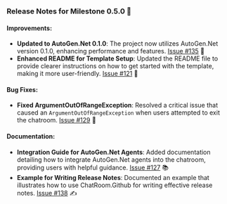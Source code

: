 ### Release Notes for Milestone 0.5.0 🎉

#### Improvements:
- **Updated to AutoGen.Net 0.1.0**: The project now utilizes AutoGen.Net version 0.1.0, enhancing performance and features. [Issue #135](https://github.com/LittleLittleCloud/Agent-ChatRoom/issues/135) 🚀
- **Enhanced README for Template Setup**: Updated the README file to provide clearer instructions on how to get started with the template, making it more user-friendly. [Issue #121](https://github.com/LittleLittleCloud/Agent-ChatRoom/issues/121) 📖

#### Bug Fixes:
- **Fixed ArgumentOutOfRangeException**: Resolved a critical issue that caused an `ArgumentOutOfRangeException` when users attempted to exit the chatroom. [Issue #129](https://github.com/LittleLittleCloud/Agent-ChatRoom/issues/129) 🐞

#### Documentation:
- **Integration Guide for AutoGen.Net Agents**: Added documentation detailing how to integrate AutoGen.Net agents into the chatroom, providing users with helpful guidance. [Issue #127](https://github.com/LittleLittleCloud/Agent-ChatRoom/issues/127) 📚
- **Example for Writing Release Notes**: Documented an example that illustrates how to use ChatRoom.Github for writing effective release notes. [Issue #138](https://github.com/LittleLittleCloud/Agent-ChatRoom/issues/138) ✍️
